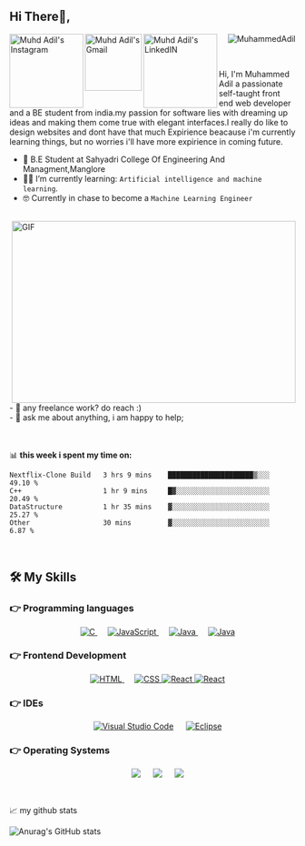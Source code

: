 ## Hi There👋, 

<a href="https://www.instagram.com/_.muhd_adil._/">
  <img align="left" alt="Muhd Adil's Instagram" width="130px"src="https://github.com/twbs/icons/blob/9ee0d1937adbb827d1c984ba38c50ac70becf8da/icons/instagram.svg#L2" />
</a>
<a href="mailto:muhdadil110@gmail.com">
	<img align="left" width="100px" src="https://camo.githubusercontent.com/03349e24df834fcc80bcf1c1d5058b9b6e075b878936d8854279376c95707821/68747470733a2f2f78696e65747a6f6e652e6769746875622e696f2f436f6c6f7265644261646765732f7376672f736f6369616c2f676d61696c2e737667" alt="Muhd Adil's Gmail"/>
</a>
	
<a href="www.linkedin.com/in/muhd-adil-b0b43a217/">
  <img align="left" alt="Muhd Adil's LinkedIN" width="130px"src="https://camo.githubusercontent.com/6a0ddf5dcb2887756dd232853dde26dc30c106c312396b282f9b093fe2a1ca36/68747470733a2f2f78696e65747a6f6e652e6769746875622e696f2f436f6c6f7265644261646765732f7376672f736f6369616c2f6c696e6b6564696e2e737667" />
</a>

<p align="right"> 
	<img src="https://komarev.com/ghpvc/?username=MuhdAdil1&color=blue" alt="MuhammedAdil" /> 
</p>

<br />

Hi, I'm Muhammed Adil a passionate self-taught front end web developer and a BE student from india.my passion for software lies with dreaming up ideas and making them come true with elegant interfaces.I really do like to design websites and dont have that much Expirience beacause i'm currently learning things, but no worries i'll have more expirience in coming future. <br>

- :school: B.E Student at Sahyadri College Of Engineering And Managment,Manglore
- :student: I’m currently learning: `Artificial intelligence and machine learning`.
- :nerd_face: Currently in chase to become a `Machine Learning Engineer`

<br>
<img align="right" alt="GIF" src="https://github.com/abhisheknaiidu/abhisheknaiidu/blob/master/code.gif?raw=true" width="500" height="320" />

<br>
- 💼 any freelance work? do reach :) <br>
- 💬 ask me about anything, i am happy to help;

<br>
<br>
<br>

📊 **this week i spent my time on:**
<!--START_SECTION:waka-->

```text
Nextflix-Clone Build   3 hrs 9 mins    █████████████████████▒░░░   49.10 %
C++                    1 hr 9 mins     █▓░░░░░░░░░░░░░░░░░░░░░░░   20.49 %
DataStructure          1 hr 35 mins    ▓░░░░░░░░░░░░░░░░░░░░░░░░   25.27 %
Other                  30 mins         ▓░░░░░░░░░░░░░░░░░░░░░░░░   6.87 %
```

<!--END_SECTION:waka-->

<br>

## 🛠️ My Skills

### 👉 Programming languages

<p align="center"> 
  &emsp; 
  <a href="https://www.cprogramming.com/" target="_blank"> 
    <img alt="C" src="https://xinetzone.github.io/ColoredBadges/svg/dev/languages/csharp.svg">
  </a> 
  &emsp;
  <a href="https://developer.mozilla.org/en-US/docs/Web/JavaScript" target="_blank"> 
     <img alt="JavaScript" src="https://xinetzone.github.io/ColoredBadges/svg/dev/languages/js.svg">
   </a>
  &emsp;
  <a href="https://www.java.com" target="_blank"> 
    <img alt="Java" src="https://xinetzone.github.io/ColoredBadges/svg/dev/languages/java.svg">
  </a>
	&emsp;
  <a href="https://www.java.com" target="_blank"> 
    <img alt="Java" src="https://xinetzone.github.io/ColoredBadges/svg/dev/languages/python.svg">
  </a>
</p>

### 👉 Frontend Development
<p align="center"> 
  &emsp; 
  <a href="https://www.w3.org/html/" target="_blank"> 
   <img alt="HTML" src="https://xinetzone.github.io/ColoredBadges/svg/dev/languages/html.svg">
  </a>   
  &emsp;
  <a href="https://www.w3schools.com/css/" target="_blank">
    <img alt="CSS" src="https://xinetzone.github.io/ColoredBadges/svg/dev/languages/css3.svg">
  </a> 
	<a href="https://www.w3schools.com/react/" target="_blank">
    <img alt="React" src="https://xinetzone.github.io/ColoredBadges/svg/dev/frameworks/react.svg">
  </a> 
	</a> 
	<a href="https://www.w3schools.com/react/" target="_blank">
    <img alt="React" src="https://xinetzone.github.io/ColoredBadges/svg/dev/frameworks/bootstrap.svg">
  </a> 
	
</p>

 ### 👉 IDEs
 
<p align="center">
  &emsp;
    <a href="#"><img alt="Visual Studio Code" src="https://img.shields.io/badge/Visual_Studio_Code-0078D4?style=for-the-badge&logo=visual%20studio%20code&logoColor=white"></a>
  &emsp;
    <a href="#"><img alt="Eclipse" src="https://img.shields.io/badge/Eclipse-2C2255?style=for-the-badge&logo=eclipse&logoColor=white" /></a>
</p>



 ### 👉 Operating Systems
 
<p align="center">
  &emsp;
    <a href="#"><img src="https://img.shields.io/badge/Linux-FCC624?style=for-the-badge&logo=linux&logoColor=black"></a>
  &emsp;
    <a href="#"><img src="https://img.shields.io/badge/Ubuntu-E95420?style=for-the-badge&logo=ubuntu&logoColor=white"></a>
  &emsp;
    <a href="#"><img src="https://img.shields.io/badge/Windows-0078D6?style=for-the-badge&logo=windows&logoColor=white"></a>
</p>
<br>

 📈 my github stats

![Anurag's GitHub stats](https://github-readme-stats.vercel.app/api?username=MuhdAdil&show_icons=true&theme=radical)

<br>







